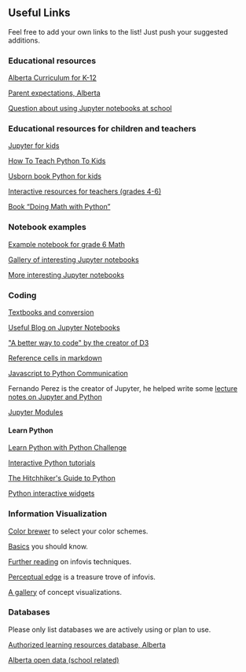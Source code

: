 ## Useful Links
Feel free to add your own links to the list! Just push your suggested additions.

### Educational resources

[Alberta Curriculum for K-12](http://www.learnalberta.ca/ProgramsOfStudy.aspx?lang=en) 

[Parent expectations, Alberta](http://www.learnalberta.ca/content/mychildslearning/index.html)

[Question about using Jupyter notebooks at school](https://groups.google.com/forum/#!topic/jupyter-education/5C3ECsKdlWc)

### Educational resources for children and teachers
[Jupyter for kids](https://github.com/mikkokotila/jupyter4kids)

[How To Teach Python To Kids](http://www.mechanicalgirl.com/post/pygotham-2016-young-coders-or-how-teach-python-kids/)

[Usborn book Python for kids](https://usborne.com/browse-books/catalogue/product/1/11315/coding-for-beginners-using-python/)

[Interactive resources for teachers (grades 4-6)](http://www.2learn.ca/kids/)

[Book “Doing Math with Python”](https://www.safaribooksonline.com/library/view/doing-math-with/9781457189999/)

### Notebook examples

[Example notebook for grade 6 Math](https://github.com/misterhay/Grade6Math)

[Gallery of interesting Jupyter notebooks](https://github.com/jupyter/jupyter/wiki/A-gallery-of-interesting-Jupyter-Notebooks#mathematics-physics-chemistry-biology) 

[More interesting Jupyter notebooks](http://nb.bianp.net/sort/views/) 

### Coding
[Textbooks and conversion](https://stackoverflow.com/questions/23292242/converting-to-not-from-ipython-notebook-format)

[Useful Blog on Jupyter Notebooks](https://www.dataquest.io/blog/jupyter-notebook-tips-tricks-shortcuts/) 

["A better way to code" by the creator of D3](https://medium.com/@mbostock/a-better-way-to-code-2b1d2876a3a0)

[Reference cells in markdown](https://stackoverflow.com/questions/28080066/how-to-reference-a-ipython-notebook-cell-in-markdown)

[Javascript to Python Communication](http://jakevdp.github.io/blog/2013/06/01/ipython-notebook-javascript-python-communication/)

Fernando Perez is the creator of Jupyter, he helped write some [lecture notes on Jupyter and Python](http://nbviewer.jupyter.org/github/profjsb/python-bootcamp/tree/master/Lectures/)

[Jupyter Modules](https://stackoverflow.com/questions/1031659/ipython-modules)

#### Learn Python

[Learn Python with Python Challenge](http://www.pythonchallenge.com/)

[Interactive Python tutorials](http://www.learnpython.org/en/)

[The Hitchhiker's Guide to Python](http://docs.python-guide.org/en/latest/writing/style/)

[Python interactive widgets](http://ipywidgets.readthedocs.io/en/latest/examples/Using%20Interact.html) 

### Information Visualization

[Color brewer](http://colorbrewer2.org) to select your color schemes.

[Basics](https://eagereyes.org/section/basics) you should know.

[Further reading](https://eagereyes.org/section/techniques) on infovis techniques.

[Perceptual edge](http://www.perceptualedge.com/) is a treasure trove of infovis.

[A gallery](http://conceptviz.github.io/#/e30=) of concept visualizations.

### Databases
Please only list databases we are actively using or plan to use.

[Authorized learning resources database, Alberta](http://www.learnalberta.ca/alrdb.aspx#/)

[Alberta open data (school related)](https://open.alberta.ca/dataset?tags=Grade+10)
